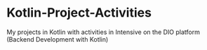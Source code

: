 # Kotlin-Project-Activities
My projects in Kotlin with activities in Intensive on the DIO platform (Backend Development with Kotlin)
